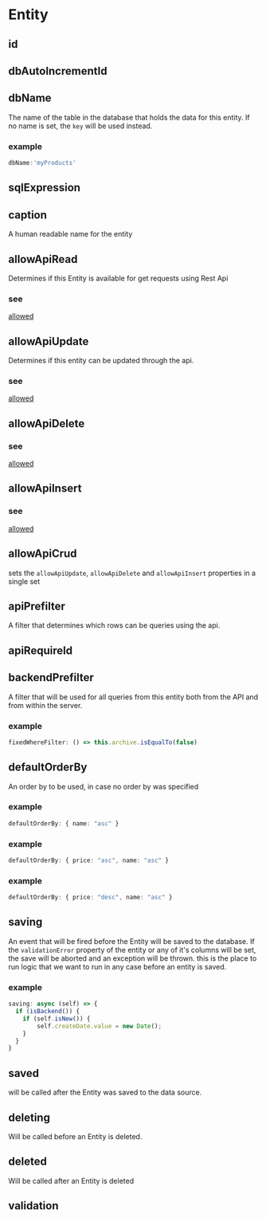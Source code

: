# Entity
## id
## dbAutoIncrementId
## dbName
The name of the table in the database that holds the data for this entity.
If no name is set, the `key` will be used instead.
### example
```ts
dbName:'myProducts'
```

## sqlExpression
## caption
A human readable name for the entity
## allowApiRead
Determines if this Entity is available for get requests using Rest Api
### see
[allowed](http://remult.dev/guide/allowed.html)
## allowApiUpdate
Determines if this entity can be updated through the api.
### see
[allowed](http://remult.dev/guide/allowed.html)
## allowApiDelete
### see
[allowed](http://remult.dev/guide/allowed.html)
## allowApiInsert
### see
[allowed](http://remult.dev/guide/allowed.html)
## allowApiCrud
sets  the `allowApiUpdate`, `allowApiDelete` and `allowApiInsert` properties in a single set
## apiPrefilter
A filter that determines which rows can be queries using the api.
## apiRequireId
## backendPrefilter
A filter that will be used for all queries from this entity both from the API and from within the server.
### example
```ts
fixedWhereFilter: () => this.archive.isEqualTo(false)
```

## defaultOrderBy
An order by to be used, in case no order by was specified
### example
```ts
defaultOrderBy: { name: "asc" }
```

### example
```ts
defaultOrderBy: { price: "asc", name: "asc" }
```

### example
```ts
defaultOrderBy: { price: "desc", name: "asc" }
```

## saving
An event that will be fired before the Entity will be saved to the database.
If the `validationError` property of the entity or any of it's columns will be set, the save will be aborted and an exception will be thrown.
this is the place to run logic that we want to run in any case before an entity is saved.
### example
```ts
saving: async (self) => {
  if (isBackend()) {
    if (self.isNew()) {
        self.createDate.value = new Date();
    }
  }
}
```

## saved
will be called after the Entity was saved to the data source.
## deleting
Will be called before an Entity is deleted.
## deleted
Will be called after an Entity is deleted
## validation
